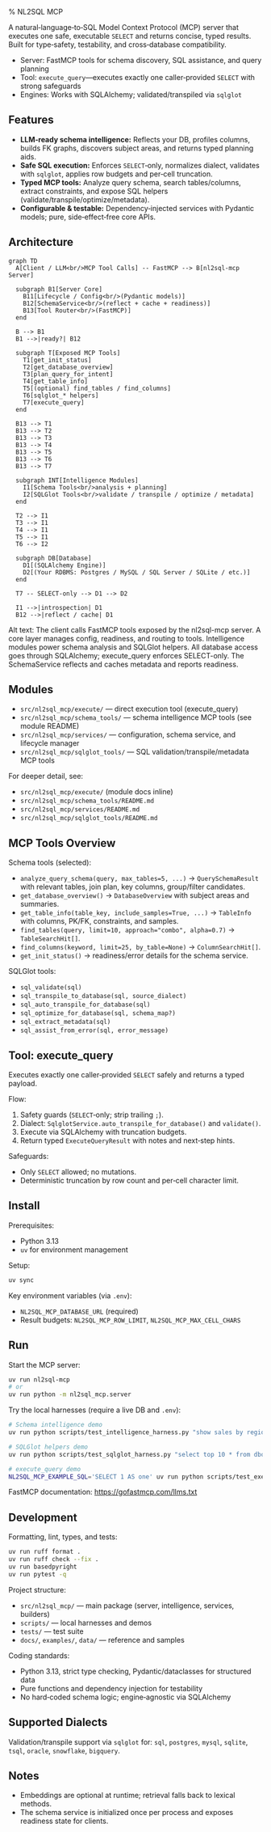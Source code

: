 % NL2SQL MCP

A natural‑language‑to‑SQL Model Context Protocol (MCP) server that executes one safe, executable `SELECT` and returns concise, typed results. Built for type‑safety, testability, and cross‑database compatibility.

- Server: FastMCP tools for schema discovery, SQL assistance, and query planning
- Tool: `execute_query`—executes exactly one caller‑provided `SELECT` with strong safeguards
- Engines: Works with SQLAlchemy; validated/transpiled via `sqlglot`


## Features

- **LLM‑ready schema intelligence:** Reflects your DB, profiles columns, builds FK graphs, discovers subject areas, and returns typed planning aids.
- **Safe SQL execution:** Enforces `SELECT`‑only, normalizes dialect, validates with `sqlglot`, applies row budgets and per‑cell truncation.
- **Typed MCP tools:** Analyze query schema, search tables/columns, extract constraints, and expose SQL helpers (validate/transpile/optimize/metadata).
- **Configurable & testable:** Dependency‑injected services with Pydantic models; pure, side‑effect‑free core APIs.


## Architecture

```mermaid
graph TD
  A[Client / LLM<br/>MCP Tool Calls] -- FastMCP --> B[nl2sql-mcp Server]

  subgraph B1[Server Core]
    B11[Lifecycle / Config<br/>(Pydantic models)]
    B12[SchemaService<br/>(reflect + cache + readiness)]
    B13[Tool Router<br/>(FastMCP)]
  end

  B --> B1
  B1 -->|ready?| B12

  subgraph T[Exposed MCP Tools]
    T1[get_init_status]
    T2[get_database_overview]
    T3[plan_query_for_intent]
    T4[get_table_info]
    T5[(optional) find_tables / find_columns]
    T6[sqlglot_* helpers]
    T7[execute_query]
  end

  B13 --> T1
  B13 --> T2
  B13 --> T3
  B13 --> T4
  B13 --> T5
  B13 --> T6
  B13 --> T7

  subgraph INT[Intelligence Modules]
    I1[Schema Tools<br/>analysis + planning]
    I2[SQLGlot Tools<br/>validate / transpile / optimize / metadata]
  end

  T2 --> I1
  T3 --> I1
  T4 --> I1
  T5 --> I1
  T6 --> I2

  subgraph DB[Database]
    D1[(SQLAlchemy Engine)]
    D2[(Your RDBMS: Postgres / MySQL / SQL Server / SQLite / etc.)]
  end

  T7 -- SELECT‑only --> D1 --> D2

  I1 -->|introspection| D1
  B12 -->|reflect / cache| D1
```

Alt text: The client calls FastMCP tools exposed by the nl2sql-mcp server. A core layer manages config, readiness, and routing to tools. Intelligence modules power schema analysis and SQLGlot helpers. All database access goes through SQLAlchemy; execute_query enforces SELECT-only. The SchemaService reflects and caches metadata and reports readiness.


## Modules

- `src/nl2sql_mcp/execute/` — direct execution tool (execute_query)
- `src/nl2sql_mcp/schema_tools/` — schema intelligence MCP tools (see module README)
- `src/nl2sql_mcp/services/` — configuration, schema service, and lifecycle manager
- `src/nl2sql_mcp/sqlglot_tools/` — SQL validation/transpile/metadata MCP tools

For deeper detail, see:

- `src/nl2sql_mcp/execute/` (module docs inline)
- `src/nl2sql_mcp/schema_tools/README.md`
- `src/nl2sql_mcp/services/README.md`
- `src/nl2sql_mcp/sqlglot_tools/README.md`


## MCP Tools Overview

Schema tools (selected):
- `analyze_query_schema(query, max_tables=5, ...)` → `QuerySchemaResult` with relevant tables, join plan, key columns, group/filter candidates.
- `get_database_overview()` → `DatabaseOverview` with subject areas and summaries.
- `get_table_info(table_key, include_samples=True, ...)` → `TableInfo` with columns, PK/FK, constraints, and samples.
- `find_tables(query, limit=10, approach="combo", alpha=0.7)` → `TableSearchHit[]`.
- `find_columns(keyword, limit=25, by_table=None)` → `ColumnSearchHit[]`.
- `get_init_status()` → readiness/error details for the schema service.

SQLGlot tools:
- `sql_validate(sql)`
- `sql_transpile_to_database(sql, source_dialect)`
- `sql_auto_transpile_for_database(sql)`
- `sql_optimize_for_database(sql, schema_map?)`
- `sql_extract_metadata(sql)`
- `sql_assist_from_error(sql, error_message)`


## Tool: execute_query

Executes exactly one caller‑provided `SELECT` safely and returns a typed payload.

Flow:
1. Safety guards (`SELECT`‑only; strip trailing `;`).
2. Dialect: `SqlglotService.auto_transpile_for_database()` and `validate()`.
3. Execute via SQLAlchemy with truncation budgets.
4. Return typed `ExecuteQueryResult` with notes and next‑step hints.

Safeguards:
- Only `SELECT` allowed; no mutations.
- Deterministic truncation by row count and per‑cell character limit.


## Install

Prerequisites:
- Python 3.13
- `uv` for environment management

Setup:

```bash
uv sync
```

Key environment variables (via `.env`):
- `NL2SQL_MCP_DATABASE_URL` (required)
- Result budgets: `NL2SQL_MCP_ROW_LIMIT`, `NL2SQL_MCP_MAX_CELL_CHARS`


## Run

Start the MCP server:

```bash
uv run nl2sql-mcp
# or
uv run python -m nl2sql_mcp.server
```

Try the local harnesses (require a live DB and `.env`):

```bash
# Schema intelligence demo
uv run python scripts/test_intelligence_harness.py "show sales by region"

# SQLGlot helpers demo
uv run python scripts/test_sqlglot_harness.py "select top 10 * from dbo.Customers"

# execute_query demo
NL2SQL_MCP_EXAMPLE_SQL='SELECT 1 AS one' uv run python scripts/test_execute_query_harness.py
```

FastMCP documentation: https://gofastmcp.com/llms.txt


## Development

Formatting, lint, types, and tests:

```bash
uv run ruff format .
uv run ruff check --fix .
uv run basedpyright
uv run pytest -q
```

Project structure:
- `src/nl2sql_mcp/` — main package (server, intelligence, services, builders)
- `scripts/` — local harnesses and demos
- `tests/` — test suite
- `docs/`, `examples/`, `data/` — reference and samples

Coding standards:
- Python 3.13, strict type checking, Pydantic/dataclasses for structured data
- Pure functions and dependency injection for testability
- No hard‑coded schema logic; engine‑agnostic via SQLAlchemy


## Supported Dialects

Validation/transpile support via `sqlglot` for:
`sql`, `postgres`, `mysql`, `sqlite`, `tsql`, `oracle`, `snowflake`, `bigquery`.


## Notes

- Embeddings are optional at runtime; retrieval falls back to lexical methods.
- The schema service is initialized once per process and exposes readiness state for clients.
